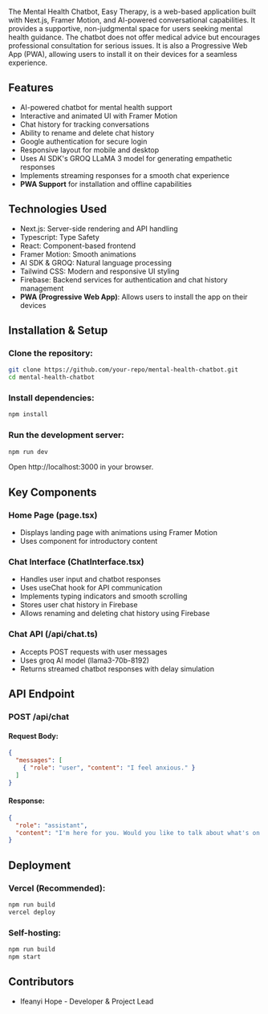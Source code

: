 The Mental Health Chatbot, Easy Therapy, is a web-based application built with Next.js, Framer Motion, and AI-powered conversational capabilities. It provides a supportive, non-judgmental space for users seeking mental health guidance. The chatbot does not offer medical advice but encourages professional consultation for serious issues. It is also a Progressive Web App (PWA), allowing users to install it on their devices for a seamless experience.

## Features
- AI-powered chatbot for mental health support
- Interactive and animated UI with Framer Motion
- Chat history for tracking conversations
- Ability to rename and delete chat history
- Google authentication for secure login
- Responsive layout for mobile and desktop
- Uses AI SDK's GROQ LLaMA 3 model for generating empathetic responses
- Implements streaming responses for a smooth chat experience
- **PWA Support** for installation and offline capabilities

## Technologies Used
- Next.js: Server-side rendering and API handling
- Typescript: Type Safety
- React: Component-based frontend
- Framer Motion: Smooth animations
- AI SDK & GROQ: Natural language processing
- Tailwind CSS: Modern and responsive UI styling
- Firebase: Backend services for authentication and chat history management
- **PWA (Progressive Web App)**: Allows users to install the app on their devices

## Installation & Setup
### Clone the repository:
```sh
git clone https://github.com/your-repo/mental-health-chatbot.git
cd mental-health-chatbot
```

### Install dependencies:
```sh
npm install
```

### Run the development server:
```sh
npm run dev
```

Open http://localhost:3000 in your browser.

## Key Components
### Home Page (page.tsx)
- Displays landing page with animations using Framer Motion
- Uses <Landing/> component for introductory content

### Chat Interface (ChatInterface.tsx)
- Handles user input and chatbot responses
- Uses useChat hook for API communication
- Implements typing indicators and smooth scrolling
- Stores user chat history in Firebase
- Allows renaming and deleting chat history using Firebase

### Chat API (/api/chat.ts)
- Accepts POST requests with user messages
- Uses groq AI model (llama3-70b-8192)
- Returns streamed chatbot responses with delay simulation

## API Endpoint
### POST /api/chat
#### Request Body:
```json
{
  "messages": [
    { "role": "user", "content": "I feel anxious." }
  ]
}
```

#### Response:
```json
{
  "role": "assistant",
  "content": "I'm here for you. Would you like to talk about what's on your mind?"
}
```

## Deployment
### Vercel (Recommended):
```sh
npm run build
vercel deploy
```

### Self-hosting:
```sh
npm run build
npm start
```

## Contributors
- Ifeanyi Hope - Developer & Project Lead